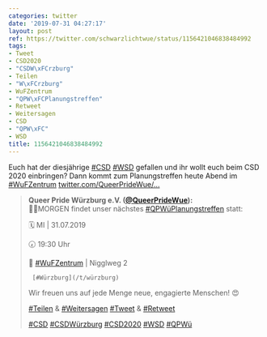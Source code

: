 ```yaml
---
categories: twitter
date: '2019-07-31 04:27:17'
layout: post
ref: https://twitter.com/schwarzlichtwue/status/1156421046838484992
tags:
- Tweet
- CSD2020
- "CSDW\xFCrzburg"
- Teilen
- "W\xFCrzburg"
- WuFZentrum
- "QPW\xFCPlanungstreffen"
- Retweet
- Weitersagen
- CSD
- "QPW\xFC"
- WSD
title: 1156421046838484992
---
```

Euch hat der diesjährige [#CSD](/t/csd) [#WSD](/t/wsd) gefallen und ihr wollt euch beim CSD 2020 einbringen? Dann kommt zum Planungstreffen heute Abend im [#WuFZentrum](/t/wufzentrum)  [twitter.com/QueerPrideWue/…](https://twitter.com/QueerPrideWue/status/1156195462472523777) 
> <b>Queer Pride Würzburg e.V. ([@QueerPrideWue](https://twitter.com/QueerPrideWue)):</b>  
>☝🏼MORGEN findet unser nächstes [#QPWüPlanungstreffen](/t/qpwüplanungstreffen) statt:  
>  
>  
>  
>🗓 MI | 31.07.2019  
>  
>🕢 19:30 Uhr   
>  
>📍 [#WuFZentrum](/t/wufzentrum) | Nigglweg 2  
>  
>      [#Würzburg](/t/würzburg)   
>  
>Wir freuen uns auf jede Menge neue, engagierte Menschen! 😍  
>  
>  
>  
>[#Teilen](/t/teilen) &amp; [#Weitersagen](/t/weitersagen) [#Tweet](/t/tweet) &amp; [#Retweet](/t/retweet)   
>  
>  
>  
>[#CSD](/t/csd) [#CSDWürzburg](/t/csdwürzburg) [#CSD2020](/t/csd2020) [#WSD](/t/wsd) [#QPWü](/t/qpwü)   


